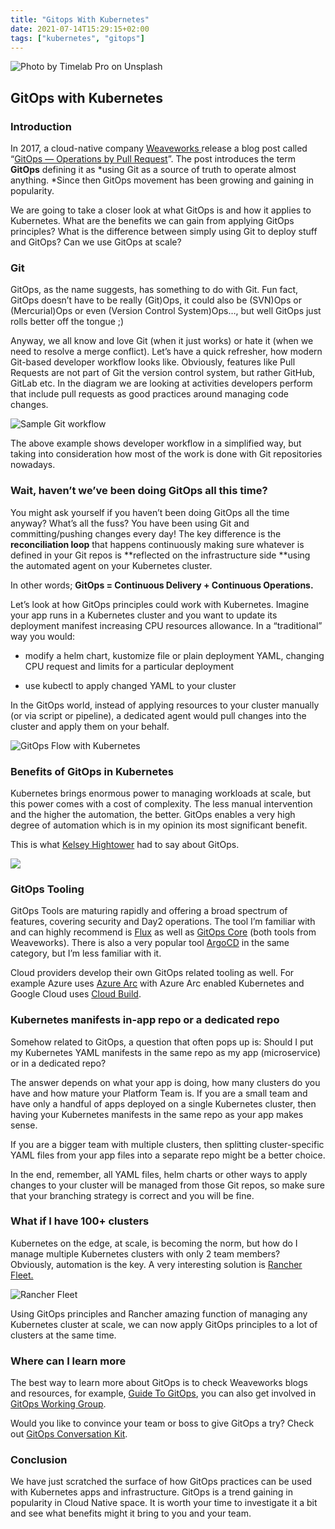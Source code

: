 ```yaml
---
title: "Gitops With Kubernetes"
date: 2021-07-14T15:29:15+02:00
tags: ["kubernetes", "gitops"]
---
```


![Photo by [Timelab Pro](https://unsplash.com/@timelabpro?utm_source=unsplash&utm_medium=referral&utm_content=creditCopyText) on [Unsplash](https://unsplash.com/s/photos/container?utm_source=unsplash&utm_medium=referral&utm_content=creditCopyText)](https://cdn-images-1.medium.com/max/12032/1*bZYRUC186rFiox2B9OVD9g.jpeg)

## GitOps with Kubernetes

### Introduction

In 2017, a cloud-native company [Weaveworks ](https://www.weave.works/)release a blog post called “[GitOps — Operations by Pull Request](https://www.weave.works/blog/gitops-operations-by-pull-request)”. The post introduces the term **GitOps** defining it as *using Git as a source of truth to operate almost anything. *Since then GitOps movement has been growing and gaining in popularity.

<!--truncate-->

We are going to take a closer look at what GitOps is and how it applies to Kubernetes. What are the benefits we can gain from applying GitOps principles? What is the difference between simply using Git to deploy stuff and GitOps? Can we use GitOps at scale?

### Git

GitOps, as the name suggests, has something to do with Git. Fun fact, GitOps doesn’t have to be really (Git)Ops, it could also be (SVN)Ops or (Mercurial)Ops or even (Version Control System)Ops…, but well GitOps just rolls better off the tongue ;)

Anyway, we all know and love Git (when it just works) or hate it (when we need to resolve a merge conflict). Let’s have a quick refresher, how modern Git-based developer workflow looks like. Obviously, features like Pull Requests are not part of Git the version control system, but rather GitHub, GitLab etc. In the diagram we are looking at activities developers perform that include pull requests as good practices around managing code changes.

![Sample Git workflow](https://cdn-images-1.medium.com/max/2678/1*iPXGlE7tk_UEBAYixcMqXw.png)

The above example shows developer workflow in a simplified way, but taking into consideration how most of the work is done with Git repositories nowadays.

### Wait, haven’t we’ve been doing GitOps all this time?

You might ask yourself if you haven’t been doing GitOps all the time anyway? What’s all the fuss? You have been using Git and committing/pushing changes every day! The key difference is the **reconciliation loop** that happens continuously making sure whatever is defined in your Git repos is **reflected on the infrastructure side **using the automated agent on your Kubernetes cluster.

In other words; **GitOps = Continuous Delivery + Continuous Operations.**

Let’s look at how GitOps principles could work with Kubernetes. Imagine your app runs in a Kubernetes cluster and you want to update its deployment manifest increasing CPU resources allowance. In a “traditional” way you would:

- modify a helm chart, kustomize file or plain deployment YAML, changing CPU request and limits for a particular deployment

- use kubectl to apply changed YAML to your cluster

In the GitOps world, instead of applying resources to your cluster manually (or via script or pipeline), a dedicated agent would pull changes into the cluster and apply them on your behalf.

![GitOps Flow with Kubernetes](https://cdn-images-1.medium.com/max/2310/1*oOx3_hScga5SDb5yafjWKw.png)

### Benefits of GitOps in Kubernetes

Kubernetes brings enormous power to managing workloads at scale, but this power comes with a cost of complexity. The less manual intervention and the higher the automation, the better. GitOps enables a very high degree of automation which is in my opinion its most significant benefit.

This is what [Kelsey Hightower](https://twitter.com/kelseyhightower) had to say about GitOps.

![](https://cdn-images-1.medium.com/max/2000/1*Lo55hzX30yntB6NN296xHg.png)

### GitOps Tooling

GitOps Tools are maturing rapidly and offering a broad spectrum of features, covering security and Day2 operations. The tool I’m familiar with and can highly recommend is [Flux](https://www.weave.works/oss/flux/) as well as [GitOps Core](https://www.weave.works/product/gitops-core/) (both tools from Weaveworks). There is also a very popular tool [ArgoCD](https://argoproj.github.io/argo-cd/) in the same category, but I’m less familiar with it.

Cloud providers develop their own GitOps related tooling as well. For example Azure uses [Azure Arc](https://docs.microsoft.com/en-us/azure/azure-arc/kubernetes/conceptual-configurations) with Azure Arc enabled Kubernetes and Google Cloud uses [Cloud Build](https://cloud.google.com/kubernetes-engine/docs/tutorials/gitops-cloud-build).

### Kubernetes manifests in-app repo or a dedicated repo

Somehow related to GitOps, a question that often pops up is: Should I put my Kubernetes YAML manifests in the same repo as my app (microservice) or in a dedicated repo?

The answer depends on what your app is doing, how many clusters do you have and how mature your Platform Team is. If you are a small team and have only a handful of apps deployed on a single Kubernetes cluster, then having your Kubernetes manifests in the same repo as your app makes sense.

If you are a bigger team with multiple clusters, then splitting cluster-specific YAML files from your app files into a separate repo might be a better choice.

In the end, remember, all YAML files, helm charts or other ways to apply changes to your cluster will be managed from those Git repos, so make sure that your branching strategy is correct and you will be fine.

### What if I have 100+ clusters

Kubernetes on the edge, at scale, is becoming the norm, but how do I manage multiple Kubernetes clusters with only 2 team members? Obviously, automation is the key. A very interesting solution is [Rancher Fleet.](https://fleet.rancher.io/)

![Rancher Fleet](https://cdn-images-1.medium.com/max/2000/1*74uCX__UgyVWob844FqdlA.png)

Using GitOps principles and Rancher amazing function of managing any Kubernetes cluster at scale, we can now apply GitOps principles to a lot of clusters at the same time.

### Where can I learn more

The best way to learn more about GitOps is to check Weaveworks blogs and resources, for example, [Guide To GitOps](https://www.weave.works/technologies/gitops/), you can also get involved in [GitOps Working Group](https://github.com/gitops-working-group/gitops-working-group).

Would you like to convince your team or boss to give GitOps a try? Check out [GitOps Conversation Kit](https://gitops-community.github.io/kit/#need-help-or-want-updates).

### Conclusion

We have just scratched the surface of how GitOps practices can be used with Kubernetes apps and infrastructure. GitOps is a trend gaining in popularity in Cloud Native space. It is worth your time to investigate it a bit and see what benefits might it bring to you and your team.
